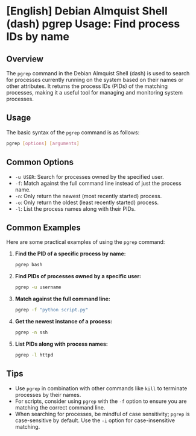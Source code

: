 # [English] Debian Almquist Shell (dash) pgrep Usage: Find process IDs by name

## Overview
The `pgrep` command in the Debian Almquist Shell (dash) is used to search for processes currently running on the system based on their names or other attributes. It returns the process IDs (PIDs) of the matching processes, making it a useful tool for managing and monitoring system processes.

## Usage
The basic syntax of the `pgrep` command is as follows:

```bash
pgrep [options] [arguments]
```

## Common Options
- `-u USER`: Search for processes owned by the specified user.
- `-f`: Match against the full command line instead of just the process name.
- `-n`: Only return the newest (most recently started) process.
- `-o`: Only return the oldest (least recently started) process.
- `-l`: List the process names along with their PIDs.

## Common Examples
Here are some practical examples of using the `pgrep` command:

1. **Find the PID of a specific process by name:**
   ```bash
   pgrep bash
   ```

2. **Find PIDs of processes owned by a specific user:**
   ```bash
   pgrep -u username
   ```

3. **Match against the full command line:**
   ```bash
   pgrep -f "python script.py"
   ```

4. **Get the newest instance of a process:**
   ```bash
   pgrep -n ssh
   ```

5. **List PIDs along with process names:**
   ```bash
   pgrep -l httpd
   ```

## Tips
- Use `pgrep` in combination with other commands like `kill` to terminate processes by their names.
- For scripts, consider using `pgrep` with the `-f` option to ensure you are matching the correct command line.
- When searching for processes, be mindful of case sensitivity; `pgrep` is case-sensitive by default. Use the `-i` option for case-insensitive matching.